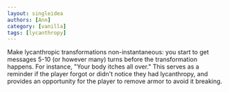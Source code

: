 ```yaml
---
layout: singleidea
authors: [Ann]
category: [vanilla]
tags: [lycanthropy]
---
```

Make lycanthropic transformations non-instantaneous: you start to get messages
5-10 (or however many) turns before the transformation happens. For instance,
"Your body itches all over." This serves as a reminder if the player forgot or
didn't notice they had lycanthropy, and provides an opportunity for the player
to remove armor to avoid it breaking.
